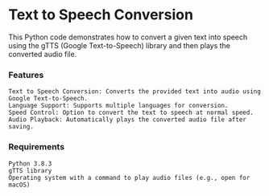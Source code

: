 # Text to Speech Conversion

This Python code demonstrates how to convert a given text into speech using the gTTS (Google Text-to-Speech) library and then plays the converted audio file. 

### Features

    Text to Speech Conversion: Converts the provided text into audio using Google Text-to-Speech.
    Language Support: Supports multiple languages for conversion.
    Speed Control: Option to convert the text to speech at normal speed.
    Audio Playback: Automatically plays the converted audio file after saving.

### Requirements

    Python 3.8.3
    gTTS library
    Operating system with a command to play audio files (e.g., open for macOS)
